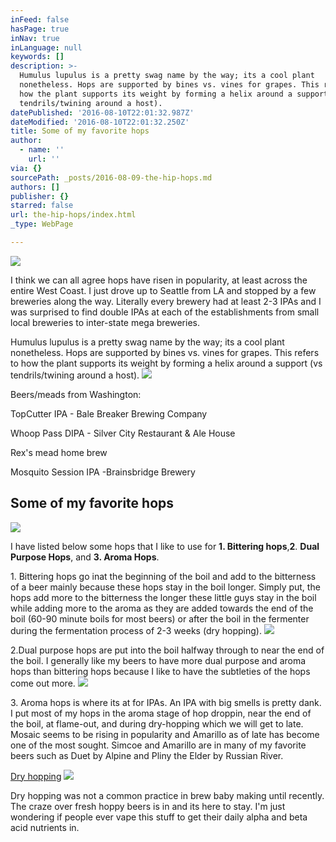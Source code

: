 ```yaml
---
inFeed: false
hasPage: true
inNav: true
inLanguage: null
keywords: []
description: >-
  Humulus lupulus is a pretty swag name by the way; its a cool plant
  nonetheless. Hops are supported by bines vs. vines for grapes. This refers to
  how the plant supports its weight by forming a helix around a support (vs
  tendrils/twining around a host).
datePublished: '2016-08-10T22:01:32.987Z'
dateModified: '2016-08-10T22:01:32.250Z'
title: Some of my favorite hops
author:
  - name: ''
    url: ''
via: {}
sourcePath: _posts/2016-08-09-the-hip-hops.md
authors: []
publisher: {}
starred: false
url: the-hip-hops/index.html
_type: WebPage

---
```

![](https://the-grid-user-content.s3-us-west-2.amazonaws.com/5e9d7850-ee72-4e54-a7c8-5b1320de6f12.jpg)

I think we can all agree hops have risen in popularity, at least across the entire West Coast. I just drove up to Seattle from LA and stopped by a few breweries along the way. Literally every brewery had at least 2-3 IPAs and I was surprised to find double IPAs at each of the establishments from small local breweries to inter-state mega breweries.

Humulus lupulus is a pretty swag name by the way; its a cool plant nonetheless. Hops are supported by bines vs. vines for grapes. This refers to how the plant supports its weight by forming a helix around a support (vs tendrils/twining around a host).
![](https://the-grid-user-content.s3-us-west-2.amazonaws.com/fcb22781-afc7-4cbb-a1e2-d9444516390b.jpg)

Beers/meads from Washington:

TopCutter IPA - Bale Breaker Brewing Company

Whoop Pass DIPA - Silver City Restaurant & Ale House

Rex's mead home brew

Mosquito Session IPA -Brainsbridge Brewery

## Some of my favorite hops
![](https://the-grid-user-content.s3-us-west-2.amazonaws.com/57a91357-3492-441e-9977-335835771a74.png)

I have listed below some hops that I like to use for **1\. Bittering hops**,**2**. **Dual Purpose Hops**, and **3\. Aroma Hops**.

1\. Bittering hops go inat the beginning of the boil and add to the bitterness of a beer mainly because these hops stay in the boil longer. Simply put, the hops add more to the bitterness the longer these little guys stay in the boil while adding more to the aroma as they are added towards the end of the boil (60-90 minute boils for most beers) or after the boil in the fermenter during the fermentation process of 2-3 weeks (dry hopping).
![](https://the-grid-user-content.s3-us-west-2.amazonaws.com/76507097-7469-4b85-92d4-de253e10e85a.png)

2.Dual purpose hops are put into the boil halfway through to near the end of the boil. I generally like my beers to have more dual purpose and aroma hops than bittering hops because I like to have the subtleties of the hops come out more.
![](https://the-grid-user-content.s3-us-west-2.amazonaws.com/951cb515-9fc4-4e95-8d71-bbf222c6d97c.png)

3\. Aroma hops is where its at for IPAs. An IPA with big smells is pretty dank. I put most of my hops in the aroma stage of hop droppin, near the end of the boil, at flame-out, and during dry-hopping which we will get to late. Mosaic seems to be rising in popularity and Amarillo as of late has become one of the most sought. Simcoe and Amarillo are in many of my favorite beers such as Duet by Alpine and Pliny the Elder by Russian River.

[Dry hopping][0]
![](https://the-grid-user-content.s3-us-west-2.amazonaws.com/61b0145b-c652-4ed6-891e-8d760dd64218.jpg)

Dry hopping was not a common practice in brew baby making until recently. The craze over fresh hoppy beers is in and its here to stay. I'm just wondering if people ever vape this stuff to get their daily alpha and beta acid nutrients in.

[0]: null
